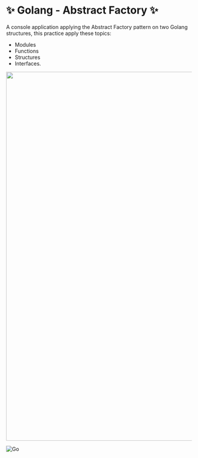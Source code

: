 # ✨ Golang - Abstract Factory ✨
A console application applying the Abstract Factory pattern on two Golang structures, this practice apply these topics:
* Modules
* Functions
* Structures
* Interfaces. 

<img align="center" src="" width="1000px"/> 

![Go](https://img.shields.io/badge/go-%2300ADD8.svg?style=for-the-badge&logo=go&logoColor=white)

